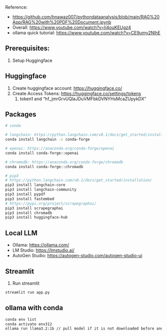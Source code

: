 Reference:
- https://github.com/hnawaz007/pythondataanalysis/blob/main/RAG%20App/RAG%20with%20PDF%20Document.ipynb
- Overall: https://www.youtube.com/watch?v=Ii4ouKEUgz4
- ollama quick tutorial: https://www.youtube.com/watch?v=CE9umy2NlhE

## Prerequisites:
1. Setup Huggingface

## Huggingface 
1. Create huggingface account: https://huggingface.co/ 
2. Create Access Tokens: https://huggingface.co/settings/tokens  
   1. token1 and “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”


## Packages

``` sh
# conda

# langchain: https://python.langchain.com/v0.1/docs/get_started/installation/
conda install langchain -c conda-forge

# openai: https://anaconda.org/conda-forge/openai
conda install conda-forge::openai

# chromadb: https://anaconda.org/conda-forge/chromadb
conda install conda-forge::chromadb

# pip3
# https://python.langchain.com/v0.1/docs/get_started/installation/
pip3 install langchain-core
pip3 install langchain-community
pip3 install pypdf
pip3 install fastembed
# https://pypi.org/project/scrapegraphai/
pip3 install scrapegraphai  
pip3 install chromadb
pip3 install huggingface-hub
```


## Local LLM 
- Ollama: https://ollama.com/
- LM Studio: https://lmstudio.ai/
- AutoGen Studio: https://autogen-studio.com/autogen-studio-ui


## Streamlit
1. Run streamlit
``` sh
streamlit run app.py
```

## ollama with conda 

``` sh
conda env list
conda activate env312
ollama run llama3.2:1b // pull model if it is not downloaded before and run
```
